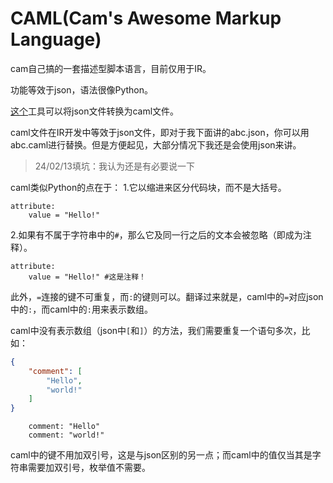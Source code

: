 # CAML(Cam's Awesome Markup Language)
cam自己搞的一套描述型脚本语言，目前仅用于IR。

功能等效于json，语法很像Python。

[这个](https://teamopenindustry.cc/caml/)工具可以将json文件转换为caml文件。

caml文件在IR开发中等效于json文件，即对于我下面讲的abc.json，你可以用abc.caml进行替换。但是方便起见，大部分情况下我还是会使用json来讲。

> 24/02/13填坑：我认为还是有必要说一下

caml类似Python的点在于：
1.它以缩进来区分代码块，而不是大括号。
```caml
attribute:
    value = "Hello!"
```

2.如果有不属于字符串中的`#`，那么它及同一行之后的文本会被忽略（即成为注释）。
```caml
attribute:
    value = "Hello!" #这是注释！
```

此外，`=`连接的键不可重复，而`:`的键则可以。翻译过来就是，caml中的`=`对应json中的`:`，而caml中的`:`用来表示数组。

caml中没有表示数组（json中`[`和`]`）的方法，我们需要重复一个语句多次，比如：
```json
{
    "comment": [
        "Hello",
        "world!"
    ]
}
```
```caml
    comment: "Hello"
    comment: "world!"
```

caml中的键不用加双引号，这是与json区别的另一点；而caml中的值仅当其是字符串需要加双引号，枚举值不需要。